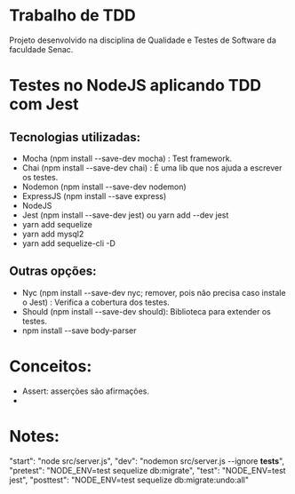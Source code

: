 # Trabalho de TDD
Projeto desenvolvido na disciplina de Qualidade e Testes de Software da faculdade Senac.

# Testes no NodeJS aplicando TDD com Jest

## Tecnologias utilizadas:
  - Mocha (npm install --save-dev mocha) : Test framework.
  - Chai (npm install --save-dev chai) : É uma lib que nos ajuda a escrever os testes.
  - Nodemon (npm install --save-dev nodemon)
  - ExpressJS (npm install --save express)
  - NodeJS
  - Jest (npm install --save-dev jest) ou yarn add --dev jest 
  - yarn add sequelize  
  - yarn add mysql2
  - yarn add sequelize-cli -D


## Outras opções:
  - Nyc (npm install --save-dev nyc; remover, pois não precisa caso instale o Jest) : Verifica a cobertura dos testes.
  - Should (npm install --save-dev should): Biblioteca para extender os testes.
  - npm install --save body-parser



# Conceitos:
 - Assert: asserções são afirmações.
 - 


# Notes:

"start": "node src/server.js",
"dev": "nodemon src/server.js --ignore __tests__",
"pretest": "NODE_ENV=test sequelize db:migrate",
"test": "NODE_ENV=test jest",
"posttest": "NODE_ENV=test sequelize db:migrate:undo:all"